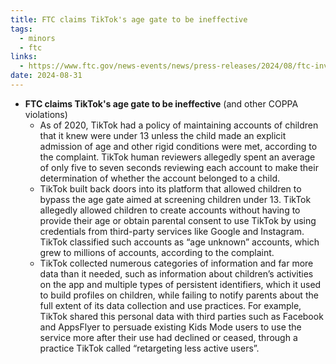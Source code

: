 ```yaml
---
title: FTC claims TikTok's age gate to be ineffective
tags:
  - minors
  - ftc
links:
  - https://www.ftc.gov/news-events/news/press-releases/2024/08/ftc-investigation-leads-lawsuit-against-tiktok-bytedance-flagrantly-violating-childrens-privacy-law
date: 2024-08-31
---
```

- **FTC claims TikTok's age gate to be ineffective** (and other COPPA violations) 
  - As of 2020, TikTok had a policy of maintaining accounts of children that it knew were under 13 unless the child made an explicit admission of age and other rigid conditions were met, according to the complaint. TikTok human reviewers allegedly spent an average of only five to seven seconds reviewing each account to make their determination of whether the account belonged to a child. 
  - TikTok built back doors into its platform that allowed children to bypass the age gate aimed at screening children under 13. TikTok allegedly allowed children to create accounts without having to provide their age or obtain parental consent to use TikTok by using credentials from third-party services like Google and Instagram. TikTok classified such accounts as “age unknown” accounts, which grew to millions of accounts, according to the complaint.
  - TikTok collected numerous categories of information and far more data than it needed, such as information about children’s activities on the app and multiple types of persistent identifiers, which it used to build profiles on children, while failing to notify parents about the full extent of its data collection and use practices. For example, TikTok shared this personal data with third parties such as Facebook and AppsFlyer to persuade existing Kids Mode users to use the service more after their use had declined or ceased, through a practice TikTok called “retargeting less active users”.